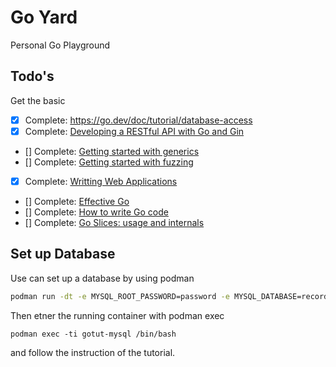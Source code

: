 # Go Yard

Personal Go Playground

## Todo's

Get the basic
* [x] Complete: https://go.dev/doc/tutorial/database-access
* [x] Complete: [Developing a RESTful API with Go and Gin](https://go.dev/doc/tutorial/web-service-gin)
* [] Complete: [Getting started with generics](https://go.dev/doc/tutorial/generics)
* [] Complete: [Getting started with fuzzing](https://go.dev/doc/tutorial/fuzz)
* [x] Complete: [Writting Web Applications](https://go.dev/doc/articles/wiki/)
* [] Complete: [Effective Go](https://go.dev/doc/effective_go)
* [] Complete: [How to write Go code](https://go.dev/doc/code)
* [] Complete: [Go Slices: usage and internals](https://go.dev/blog/slices-intro)

## Set up Database

Use can set up a database by using podman

```bash
podman run -dt -e MYSQL_ROOT_PASSWORD=password -e MYSQL_DATABASE=recordings --name gotut-mysql -p 3306:3306 docker.io/library/mysql
```

Then etner the running container with podman exec

```
podman exec -ti gotut-mysql /bin/bash
```

and follow the instruction of the tutorial.
